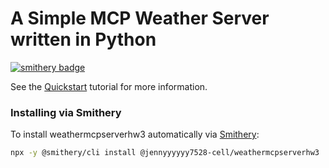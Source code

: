 # A Simple MCP Weather Server written in Python

[![smithery badge](https://smithery.ai/badge/@jennyyyyyy7528-cell/weathermcpserverhw3)](https://smithery.ai/server/@jennyyyyyy7528-cell/weathermcpserverhw3)

See the [Quickstart](https://modelcontextprotocol.io/quickstart) tutorial for more information.

### Installing via Smithery

To install weathermcpserverhw3 automatically via [Smithery](https://smithery.ai/server/@jennyyyyyy7528-cell/weathermcpserverhw3):

```bash
npx -y @smithery/cli install @jennyyyyyy7528-cell/weathermcpserverhw3
```

